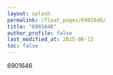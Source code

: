 ```yaml
---
layout: splash
permalink: /float_pages/6901646/
title: "6901646"
author_profile: false
last_modified_at: 2025-06-13
toc: false
---
```

 
6901646
